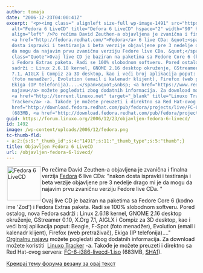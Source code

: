 ```yaml
---
author: tomaja
date: "2006-12-23T04:00:41Z"
excerpt: '<p><img class=" alignleft size-full wp-image-1491" src="https://linuxo.org/wp-content/uploads/2006/12/fedora.png"
  alt="Fedora 6 LiveCD" title="Defora 6 LiveCD" hspace="2" width="90" height="90"
  align="left" />Po rečima David Zeuthen-a objavljena je zvanična i finalna verzija
  <a href="http://fedora.redhat.com/">Fedora</a> 6 live CDa: &quot;<span class="Quote">nakon
  dosta ispravki i testiranja i beta verzije objavljene pre 3 nedelje drago mi je
  da mogu da najavim prvu zvaničnu verziju Fedore live CDa. &quot;</span></p><p><span
  class="Quote">Ovaj live CD je baziran na paketima sa Fedore Core 6 (kodno ime &#39;Zod&#39;)
  i Fedora Extras paketa. Radi se 100% slobodnom softveru. Pored ostalog, nova Fedora
  sadrži : Linux 2.6.18 kernel, GNOME 2.16 desktop okruženje, GStreamer 0.10, X.Org
  7.1, AIGLX i Compiz za 3D desktop, kao i veći broj aplikacija poput: Beagle, F-Spot
  (foto menadžer), Evolution (email i kalenadr klijent), Firefox (web pretraživač),
  Ekiga (IP telefonija)....</span>&quot;&nbsp; <a href="https://www.redhat.com/archives/fedora-announce-list/2006-December/msg00007.html">Orginalnu
  najavu</a> možete pogledati zbog dodatnih informacija. Za download možete koristiti&nbsp;
  <a href="http://torrent.linuxo.net" target="_blank" title="Linuxo Tracker">Linuxo
  Tracker</a> -a. Takođe je možete preuzeti i direktno sa Red Hat-ovog servera: <a
  href="http://download.fedora.redhat.com/pub/fedora/projects/live/FC-6-i386-livecd-1.iso">FC-6-i386-livecd-1.iso</a>
  (683MB, <a href="http://download.fedora.redhat.com/pub/fedora/projects/live/SHA1SUM">SHA1</a>).</p>'
guid: https://forum.linuxo.org/2006/12/23/objavljen-fedora-6-livecd/
id: 1492
image: /wp-content/uploads/2006/12/fedora.png
tc-thumb-fld:
- a:2:{s:9:"_thumb_id";s:4:"1491";s:11:"_thumb_type";s:5:"thumb";}
title: Objavljen Fedora 6 LiveCD
url: /objavljen-fedora-6-livecd/
---
```

<img class=" alignleft size-full wp-image-1491" src="https://linuxo.org/wp-content/uploads/2006/12/fedora.png" alt="Fedora 6 LiveCD" title="Defora 6 LiveCD" hspace="2" width="90" height="90" align="left" />Po rečima David Zeuthen-a objavljena je zvanična i finalna verzija [Fedora](http://fedora.redhat.com/) 6 live CDa: "<span class="Quote">nakon dosta ispravki i testiranja i beta verzije objavljene pre 3 nedelje drago mi je da mogu da najavim prvu zvaničnu verziju Fedore live CDa. "</span>

<span class="Quote">Ovaj live CD je baziran na paketima sa Fedore Core 6 (kodno ime 'Zod') i Fedora Extras paketa. Radi se 100% slobodnom softveru. Pored ostalog, nova Fedora sadrži : Linux 2.6.18 kernel, GNOME 2.16 desktop okruženje, GStreamer 0.10, X.Org 7.1, AIGLX i Compiz za 3D desktop, kao i veći broj aplikacija poput: Beagle, F-Spot (foto menadžer), Evolution (email i kalenadr klijent), Firefox (web pretraživač), Ekiga (IP telefonija)&#8230;.</span>"&nbsp; [Orginalnu najavu](https://www.redhat.com/archives/fedora-announce-list/2006-December/msg00007.html) možete pogledati zbog dodatnih informacija. Za download možete koristiti&nbsp; <a href="http://torrent.linuxo.net" target="_blank" title="Linuxo Tracker">Linuxo Tracker</a> -a. Takođe je možete preuzeti i direktno sa Red Hat-ovog servera: [FC-6-i386-livecd-1.iso](http://download.fedora.redhat.com/pub/fedora/projects/live/FC-6-i386-livecd-1.iso) (683MB, [SHA1](http://download.fedora.redhat.com/pub/fedora/projects/live/SHA1SUM)).

<!--break-->

[Креирај тему форума везану за овај текст](https://linuxo.org/nova-tema-na-forumu/?se_pid=1492)